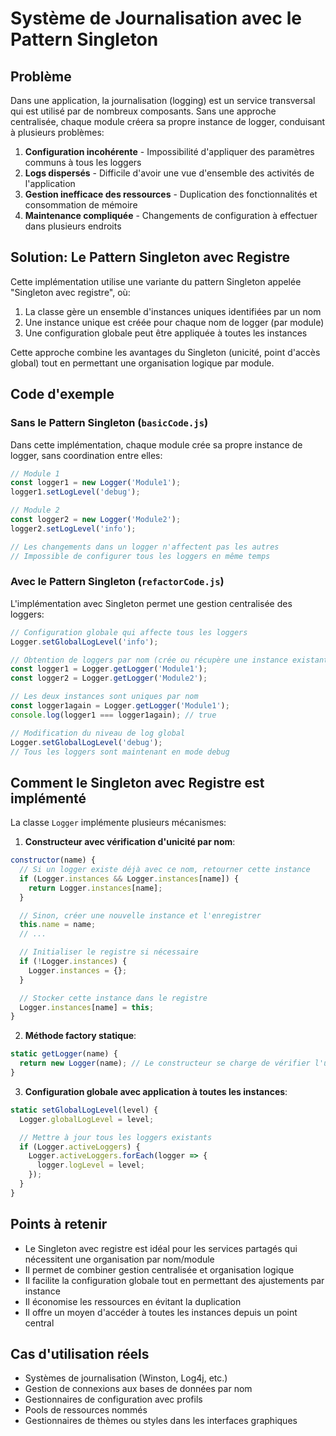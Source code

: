 # Système de Journalisation avec le Pattern Singleton

## Problème

Dans une application, la journalisation (logging) est un service transversal qui est utilisé par de nombreux composants. Sans une approche centralisée, chaque module créera sa propre instance de logger, conduisant à plusieurs problèmes:

1. **Configuration incohérente** - Impossibilité d'appliquer des paramètres communs à tous les loggers
2. **Logs dispersés** - Difficile d'avoir une vue d'ensemble des activités de l'application
3. **Gestion inefficace des ressources** - Duplication des fonctionnalités et consommation de mémoire
4. **Maintenance compliquée** - Changements de configuration à effectuer dans plusieurs endroits

## Solution: Le Pattern Singleton avec Registre

Cette implémentation utilise une variante du pattern Singleton appelée "Singleton avec registre", où:

1. La classe gère un ensemble d'instances uniques identifiées par un nom
2. Une instance unique est créée pour chaque nom de logger (par module)
3. Une configuration globale peut être appliquée à toutes les instances

Cette approche combine les avantages du Singleton (unicité, point d'accès global) tout en permettant une organisation logique par module.

## Code d'exemple

### Sans le Pattern Singleton (`basicCode.js`)

Dans cette implémentation, chaque module crée sa propre instance de logger, sans coordination entre elles:

```javascript
// Module 1
const logger1 = new Logger('Module1');
logger1.setLogLevel('debug');

// Module 2
const logger2 = new Logger('Module2');
logger2.setLogLevel('info');

// Les changements dans un logger n'affectent pas les autres
// Impossible de configurer tous les loggers en même temps
```

### Avec le Pattern Singleton (`refactorCode.js`)

L'implémentation avec Singleton permet une gestion centralisée des loggers:

```javascript
// Configuration globale qui affecte tous les loggers
Logger.setGlobalLogLevel('info');

// Obtention de loggers par nom (crée ou récupère une instance existante)
const logger1 = Logger.getLogger('Module1');
const logger2 = Logger.getLogger('Module2');

// Les deux instances sont uniques par nom
const logger1again = Logger.getLogger('Module1');
console.log(logger1 === logger1again); // true

// Modification du niveau de log global
Logger.setGlobalLogLevel('debug');
// Tous les loggers sont maintenant en mode debug
```

## Comment le Singleton avec Registre est implémenté

La classe `Logger` implémente plusieurs mécanismes:

1. **Constructeur avec vérification d'unicité par nom**:

```javascript
constructor(name) {
  // Si un logger existe déjà avec ce nom, retourner cette instance
  if (Logger.instances && Logger.instances[name]) {
    return Logger.instances[name];
  }

  // Sinon, créer une nouvelle instance et l'enregistrer
  this.name = name;
  // ...

  // Initialiser le registre si nécessaire
  if (!Logger.instances) {
    Logger.instances = {};
  }

  // Stocker cette instance dans le registre
  Logger.instances[name] = this;
}
```

2. **Méthode factory statique**:

```javascript
static getLogger(name) {
  return new Logger(name); // Le constructeur se charge de vérifier l'unicité
}
```

3. **Configuration globale avec application à toutes les instances**:

```javascript
static setGlobalLogLevel(level) {
  Logger.globalLogLevel = level;

  // Mettre à jour tous les loggers existants
  if (Logger.activeLoggers) {
    Logger.activeLoggers.forEach(logger => {
      logger.logLevel = level;
    });
  }
}
```

## Points à retenir

- Le Singleton avec registre est idéal pour les services partagés qui nécessitent une organisation par nom/module
- Il permet de combiner gestion centralisée et organisation logique
- Il facilite la configuration globale tout en permettant des ajustements par instance
- Il économise les ressources en évitant la duplication
- Il offre un moyen d'accéder à toutes les instances depuis un point central

## Cas d'utilisation réels

- Systèmes de journalisation (Winston, Log4j, etc.)
- Gestion de connexions aux bases de données par nom
- Gestionnaires de configuration avec profils
- Pools de ressources nommés
- Gestionnaires de thèmes ou styles dans les interfaces graphiques
